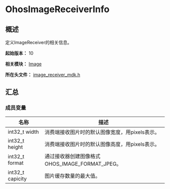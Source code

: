 # OhosImageReceiverInfo

## 概述

定义ImageReceiver的相关信息。

**起始版本：** 10

**相关模块：** [Image](capi-image.md)

**所在头文件：** [image_receiver_mdk.h](capi-image-receiver-mdk-h.md)

## 汇总

### 成员变量

| 名称 | 描述 |
| -- | -- |
| int32_t width | 消费端接收图片时的默认图像宽度，用pixels表示。 |
| int32_t height | 消费端接收图片时的默认图像高度，用pixels表示。 |
| int32_t format | 通过接收器创建图像格式OHOS_IMAGE_FORMAT_JPEG。 |
| int32_t capicity | 图片缓存数量的最大值。 |


